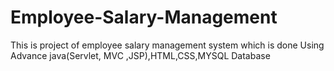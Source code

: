 # Employee-Salary-Management
This is project of employee salary management system which is done Using Advance java(Servlet, MVC ,JSP),HTML,CSS,MYSQL Database
